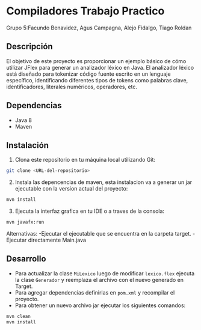 # Compiladores Trabajo Practico

Grupo 5:Facundo Benavidez, Agus Campagna, Alejo Fidalgo, Tiago Roldan

## Descripción

El objetivo de este proyecto es proporcionar un ejemplo básico de cómo utilizar JFlex para generar un analizador léxico en Java. El analizador léxico está diseñado para tokenizar código fuente escrito en un lenguaje específico, identificando diferentes tipos de tokens como palabras clave, identificadores, literales numéricos, operadores, etc.

## Dependencias

- Java 8
- Maven

## Instalación

1. Clona este repositorio en tu máquina local utilizando Git:

```bash
git clone <URL-del-repositorio>
```

2. Instala las depencencias de maven, esta instalacion va a generar un jar ejecutable con la version actual del proyecto:

```bash
mvn install 
```
3. Ejecuta la interfaz grafica en tu IDE o a traves de la consola:

```bash
mvn javafx:run
```

Alternativas:
    -Ejecutar el ejecutable que se encuentra en la carpeta target.
    -Ejecutar directamente Main.java

## Desarrollo

- Para actualizar la clase `MiLexico` luego de modificar `lexico.flex`  ejecuta la clase `Generador` y reemplaza el archivo con el nuevo generado en Target.
- Para agregar dependencias definirlas en `pom.xml` y recompilar el proyecto.
- Para obtener un nuevo archivo jar ejecutar los siguientes comandos:

```bash
mvn clean
mvn install 
```

